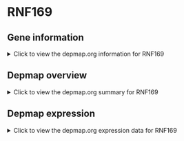 <h1>RNF169</h1>

<h2>Gene information</h2>
<details>
  <summary>Click to view the depmap.org information for RNF169</summary>
  <iframe src="https://depmap.org/portal/gene/RNF169?tab=about" style="border:none;width:100%;height:800px"></iframe>
</details>

<h2>Depmap overview</h2>
<details>
  <summary>Click to view the depmap.org summary for RNF169</summary>
  <iframe src="https://depmap.org/portal/gene/RNF169?tab=overview" style="border:none;width:100%;height:800px"></iframe>
</details>

<h2>Depmap expression</h2>
<details>
  <summary>Click to view the depmap.org expression data for RNF169</summary>
  <iframe src="https://depmap.org/portal/gene/RNF169?tab=characterization" style="border:none;width:100%;height:800px"></iframe>
</details>


<!--
<h2>Reactome Pathway diagram</h2>
<details>
  <summary>Click to view Reactome pathway for RNF169</summary>
  PNAME
</details>
-->


